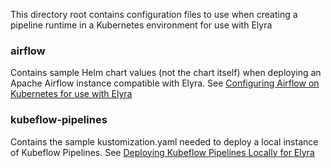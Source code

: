 <!--
{% comment %}
Copyright 2018-2022 Elyra Authors

Licensed under the Apache License, Version 2.0 (the "License");
you may not use this file except in compliance with the License.
You may obtain a copy of the License at

http://www.apache.org/licenses/LICENSE-2.0

Unless required by applicable law or agreed to in writing, software
distributed under the License is distributed on an "AS IS" BASIS,
WITHOUT WARRANTIES OR CONDITIONS OF ANY KIND, either express or implied.
See the License for the specific language governing permissions and
limitations under the License.
{% endcomment %}
-->

This directory root contains configuration files to use when creating a pipeline runtime in a Kubernetes environment for use with Elyra

### airflow

Contains sample Helm chart values (not the chart itself) when deploying an Apache Airflow instance compatible with Elyra.
See [Configuring Airflow on Kubernetes for use with Elyra](https://elyra.readthedocs.io/en/latest/recipes/configure-airflow-as-a-runtime.html)

### kubeflow-pipelines

Contains the sample kustomization.yaml needed to deploy a local instance of Kubeflow Pipelines.
See [Deploying Kubeflow Pipelines Locally for Elyra](https://elyra.readthedocs.io/en/latest/recipes/deploying-kubeflow-locally-for-dev.html#deploying-kubeflow-pipelines-locally-for-elyra) 